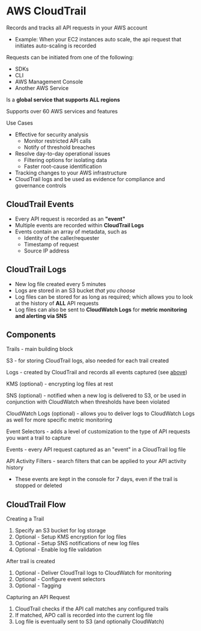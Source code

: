 # AWS CloudTrail

Records and tracks all API requests in your AWS account
- Example: When your EC2 instances auto scale, the api request that initiates auto-scaling is recorded

Requests can be initiated from one of the following:
- SDKs
- CLI
- AWS Management Console
- Another AWS Service

Is a **global service that supports ALL regions**

Supports over 60 AWS services and features

Use Cases
- Effective for security analysis
	- Monitor restricted API calls
	- Notify of threshold breaches
- Resolve day-to-day operational issues
	- Filtering options for isolating data
	- Faster root-cause identification
- Tracking changes to your AWS infrastructure
- CloudTrail logs and be used as evidence for compliance and governance controls

## CloudTrail Events

- Every API request is recorded as an **"event"**
- Multiple events are recorded within **CloudTrail Logs**
- Events contain an array of metadata, such as
	- Identity of the caller/requester
	- Timestamp of request
	- Source IP address

## CloudTrail Logs

- New log file created every 5 minutes
- Logs are stored in an S3 bucket _that you choose_
- Log files can be stored for as long as required; which allows you to look at the history of **ALL** API requests
- Log files can also be sent to **CloudWatch Logs** for **metric monitoring and alerting via SNS**

## Components

Trails - main building block

S3 - for storing CloudTrail logs, also needed for each trail created

Logs - created by CloudTrail and records all events captured (see [above](#cloudtrail-logs))

KMS (optional) - encrypting log files at rest

SNS (optional) - notified when a new log is delivered to S3, or be used in conjunction with CloudWatch when thresholds have been violated

CloudWatch Logs (optional) - allows you to deliver logs to CloudWatch Logs as well for more specific metric monitoring

Event Selectors - adds a level of customization to the type of API requests you want a trail to capture

Events - every API request captured as an "event" in a CloudTrail log file

API Activity Filters - search filters that can be applied to your API activity history
- These events are kept in the console for 7 days, even if the trail is stopped or deleted

## CloudTrail Flow

Creating a Trail
1. Specify an S3 bucket for log storage
2. Optional - Setup KMS encryption for log files
3. Optional - Setup SNS notifications of new log files
4. Optional - Enable log file validation

After trail is created
1. Optional - Deliver CloudTrail logs to CloudWatch for monitoring
2. Optional - Configure event selectors
3. Optional - Tagging

Capturing an API Request
1. CloudTrail checks if the API call matches any configured trails
2. If matched, APO call is recorded into the current log file
3. Log file is eventually sent to S3 (and optionally CloudWatch)
